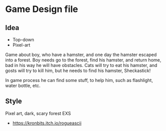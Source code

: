 # Game Design file
## Idea
* Top-down
* Pixel-art

Game about boy, who have a hamster, and one day the hamster escaped into a forest. Boy needs go to the forest, find his hamster, and return home, bad in his way he will have obstacles.
Cats will try to eat his hamster, and gosts will try to kill him, but he needs to find his hamster, Sheckastick!

In game process he can find some stuff, to help him, such as flashlight, water bottle, etc.

## Style
Pixel art, dark, scary forest
EXS
  * https://kronbits.itch.io/rogueascii
